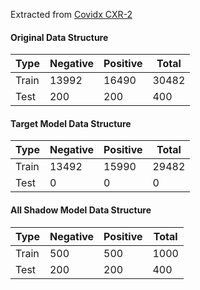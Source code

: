 Extracted from <a href="https://www.kaggle.com/datasets/andyczhao/covidx-cxr2?datasetId=1317048&select=train.txt">Covidx CXR-2</a>

#### Original Data Structure

| Type  | Negative | Positive | Total |
| ----- | -------- | -------- | ----- |
| Train | 13992    | 16490    | 30482 |
| Test  | 200      | 200      | 400   |

#### Target Model Data Structure
| Type  | Negative | Positive | Total |
| ----- | -------- | -------- | ----- |
| Train | 13492    | 15990    | 29482 |
| Test  | 0      | 0      | 0   |

#### All Shadow Model Data Structure
| Type  | Negative | Positive | Total |
| ----- | -------- | -------- | ----- |
| Train | 500    | 500  | 1000|
| Test  | 200   | 200   | 400 |
